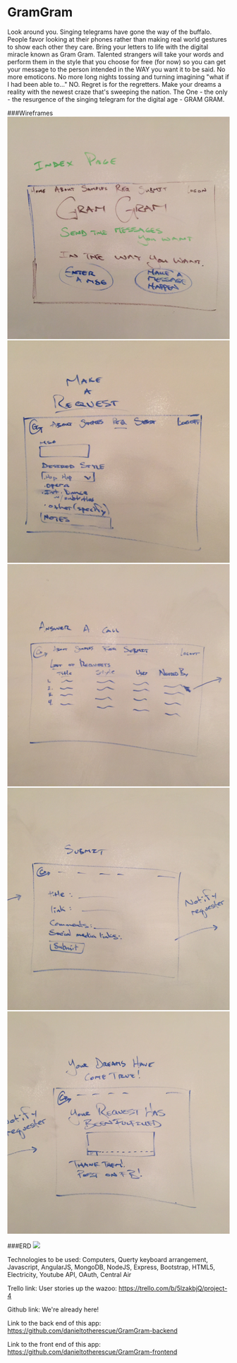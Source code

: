 # GramGram

Look around you.  Singing telegrams have gone the way of the buffalo. People favor looking at their phones rather than making real world gestures to show each other they care.  Bring your letters to life with the digital miracle known as Gram Gram.  Talented strangers will take your words and perform them in the style that you choose for free (for now) so you can get your message to the person intended in the WAY you want it to be said.  No more emoticons.  No more long nights tossing and turning imagining "what if I had been able to..." NO.  Regret is for the regretters. Make your dreams a reality with the newest craze that's sweeping the nation.  The One - the only - the resurgence of the singing telegram for the digital age - GRAM GRAM.


###Wireframes
![](assets/IMG_1589.JPG)
![](assets/IMG_1590.JPG)
![](assets/IMG_1591.JPG)
![](assets/IMG_1592.JPG)
![](assets/IMG_1593.JPG)

###ERD
![](assets/GramGram-ERD.jpg)


Technologies to be used:
Computers, Querty keyboard arrangement, Javascript, AngularJS, MongoDB, NodeJS, Express, Bootstrap, HTML5, Electricity, Youtube API, OAuth, Central Air

Trello link:
User stories up the wazoo: https://trello.com/b/5lzakbjQ/project-4


Github link: We're already here!

Link to the back end of this app: https://github.com/danieltotherescue/GramGram-backend

Link to the front end of this app: https://github.com/danieltotherescue/GramGram-frontend
